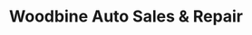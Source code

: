 ---
title: "Woodbine Auto Sales & Repair"
url: /east-york/woodbine-auto-sales-und-repair/
shop: Autowerkstatt
---